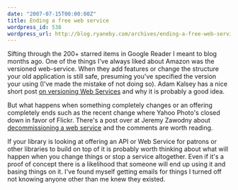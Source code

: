 ```yaml
---
date: "2007-07-15T00:00:00Z"
title: Ending a free web service
wordpress_id: 538
wordpress_url: http://blog.ryaneby.com/archives/ending-a-free-web-service/
---
```

Sifting through the 200+ starred items in Google Reader I meant to blog months ago. One of the things I've always liked about Amazon was the versioned web-service. When they add features or change the structure your old application is still safe, presuming you've specified the version your using (I've made the mistake of not doing so). Adam Kalsey has a nice short post <a href="http://kalsey.com/2006/02/versioning_web_services/">on versioning Web Services</a> and why it is probably a good idea.

But what happens when something completely changes or an offering completely ends such as the recent change where Yahoo Photo's closed down in favor of Flickr. There's a post over at Jeremy Zawodny about <a href="http://jeremy.zawodny.com/blog/archives/009046.html">decommissioning a web service</a> and the comments are worth reading.

If your library is looking at offering an API or Web Service for patrons or other libraries to build on top of it is probably worth thinking about what will happen when you change things or stop a service altogether. Even if it's a proof of concept there is a likelihood that someone will end up using it and basing things on it. I've found myself getting emails for things I turned off not knowing anyone other than me knew they existed.
